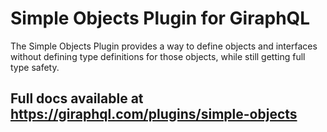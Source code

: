 # Simple Objects Plugin for GiraphQL

The Simple Objects Plugin provides a way to define objects and interfaces without defining type
definitions for those objects, while still getting full type safety.

## Full docs available at https://giraphql.com/plugins/simple-objects
